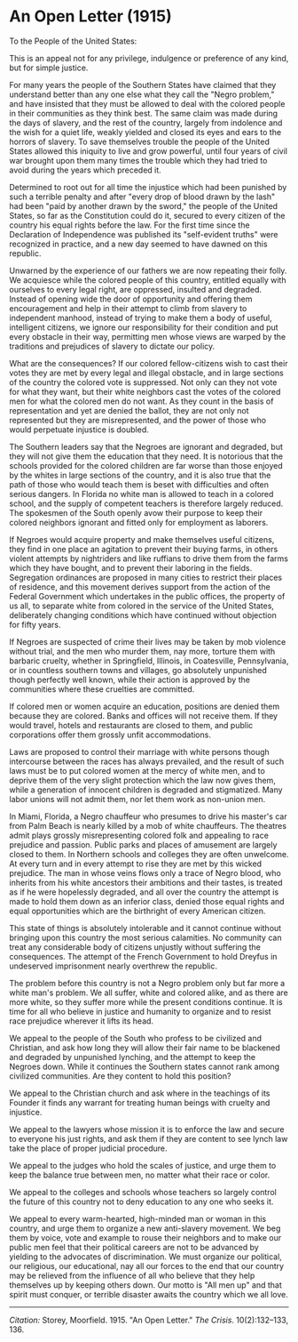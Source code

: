 <!--
title:   An Open Letter
author:  Storey, Moorfield
journal: The Crisis
year:    1915
volume:  10
issue:   2
pages:   132-133, 136
-->
# An Open Letter (1915)

To the People of the United States:

This is an appeal not for any privilege, indulgence or preference of any kind, but for simple justice.

For many years the people of the Southern States have claimed that they understand better than any one else what they call the "Negro problem," and have insisted that they must be allowed to deal with the colored people in their communities as they think best. The same claim was made during the days of slavery, and the rest of the country, largely from indolence and the wish for a quiet life, weakly yielded and closed its eyes and ears to the horrors of slavery. To save themselves trouble the people of the United States allowed this iniquity to live and grow powerful, until four years of civil war brought upon them many times the trouble which they had tried to avoid during the years which preceded it.

Determined to root out for all time the injustice which had been punished by such a terrible penalty and after "every drop of blood drawn by the lash" had been "paid by another drawn by the sword," the people of the United States, so far as the Constitution could do it, secured to every citizen of the country his equal rights before the law. For the first time since the Declaration of Independence was published its "self-evident truths" were recognized in practice, and a new day seemed to have dawned on this republic.

Unwarned by the experience of our fathers we are now repeating their folly. We acquiesce while the colored people of this country, entitled equally with ourselves to every legal right, are oppressed, insulted and degraded. Instead of opening wide the door of opportunity and offering them encouragement and help in their attempt to climb from slavery to independent manhood, instead of trying to make them a body of useful, intelligent citizens, we ignore our responsibility for their condition and put every obstacle in their way, permitting men whose views are warped by the traditions and prejudices of slavery to dictate our policy.

What are the consequences? If our colored fellow-citizens wish to cast their votes they are met by every legal and illegal obstacle, and in large sections of the country the colored vote is suppressed. Not only can they not vote for what they want, but their white neighbors cast the votes of the colored men for what the colored men do not want. As they count in the basis of representation and yet are denied the ballot, they are not only not represented but they are misrepresented, and the power of those who would perpetuate injustice is doubled.

The Southern leaders say that the Negroes are ignorant and degraded, but they will not give them the education that they need. It is notorious that the schools provided for the colored children  are far worse than those enjoyed by the whites in large sections of the country, and it is also true that the path of those who would teach them is beset with difficulties and often serious dangers. In Florida no white man is allowed to teach in a colored school, and the supply of competent teachers is therefore largely reduced. The spokesmen of the South openly avow their purpose to keep their colored neighbors ignorant and fitted only for employment as laborers.

If Negroes would acquire property and make themselves useful citizens, they find in one place an agitation to prevent their buying farms, in others violent attempts by nightriders and like ruffians to drive them from the farms which they have bought, and to prevent their laboring in the fields. Segregation ordinances are proposed in many cities to restrict their places of residence, and this movement derives support from the action of the Federal Government which undertakes in the public offices, the property of us all, to separate white from colored in the service of the United States, deliberately changing conditions which have continued without objection for fifty years.

If Negroes are suspected of crime their lives may be taken by mob violence without trial, and the men who murder them, nay more, torture them with barbaric cruelty, whether in Springfield, Illinois, in Coatesville, Pennsylvania, or in countless southern towns and villages, go absolutely unpunished though perfectly well known, while their action is approved by the communities where these cruelties are committed.

If colored men or women acquire an education, positions are denied them because they are colored. Banks and offices will not receive them. If they would travel, hotels and restaurants are closed to them, and public corporations offer them grossly unfit accommodations.

Laws are proposed to control their marriage with white persons though intercourse between the races has always prevailed, and the result of such laws must be to put colored women at the mercy of white men, and to deprive them of the very slight protection which the law now gives them, while a generation of innocent children is degraded and stigmatized. Many labor unions will not admit them, nor let them work as non-union men.

In Miami, Florida, a Negro chauffeur who presumes to drive his master's car from Palm Beach is nearly killed by a mob of white chauffeurs. The theatres admit plays grossly misrepresenting colored folk and appealing to race prejudice and passion. Public parks and places of amusement are largely closed to them. In Northern schools and colleges they are often unwelcome. At every turn and in every attempt to rise they are met by this wicked prejudice. The man in whose veins flows only a trace of Negro blood, who inherits from his white ancestors their ambitions and their tastes, is treated as if he were hopelessly degraded, and all over the country the attempt is made to hold them down as an inferior class, denied those equal rights and equal opportunities which are the birthright of every American citizen.

This state of things is absolutely intolerable and it cannot continue without bringing upon this country the most serious calamities. No community can treat any considerable body of citizens unjustly without suffering the consequences. The attempt of the French Government to hold Dreyfus in undeserved imprisonment nearly overthrew the republic.

The problem before this country is not a Negro problem only but far more a white man's problem. We all suffer, white and colored alike, and as there are more white, so they suffer more while the present conditions continue. It is time for all who believe in justice and humanity to organize and to resist race prejudice wherever it lifts its head.

We appeal to the people of the South who profess to be civilized and Christian, and ask how long they will allow their fair name to be blackened and degraded by unpunished lynching, and the attempt to keep the Negroes down. While it continues the Southern states cannot rank among civilized communities. Are they content to hold this position?

We appeal to the Christian church and ask where in the teachings of its Founder it finds any warrant for treating human beings with cruelty and injustice.

We appeal to the lawyers whose mission it is to enforce the law and secure to everyone his just rights, and ask them if they are content to see lynch law take the place of proper judicial procedure.

We appeal to the judges who hold the scales of justice, and urge them to keep the balance true between men, no matter what their race or color.

We appeal to the colleges and schools whose teachers so largely control the future of this country not to deny education to any one who seeks it.

We appeal to every warm-hearted, high-minded man or woman in this country, and urge them to organize a new anti-slavery movement. We beg them by voice, vote and example to rouse their neighbors and to make our public men feel that their political careers are not to be advanced by yielding to the advocates of discrimination. We must organize our political, our religious, our educational, nay all our forces to the end that our country may be relieved from the influence of all who believe that they help themselves up by keeping others down. Our motto is "All men up" and that spirit must conquer, or terrible disaster awaits the country which we all love.

______
*Citation:* Storey, Moorfield. 1915. "An Open Letter." *The Crisis*. 10(2):132&ndash;133, 136.
